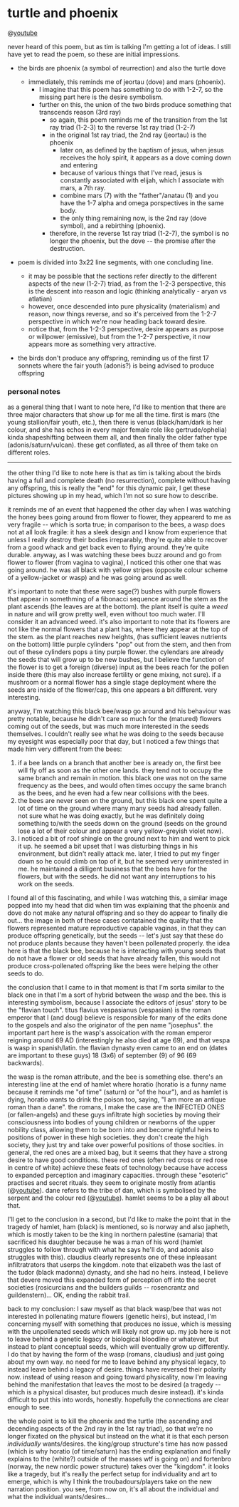 # turtle and phoenix

@[youtube](https://youtu.be/vVvGwzZvQhw)

never heard of this poem, but as tim is talking I'm getting a lot of ideas. I still have yet to read the poem, so these are initial impressions.

- the birds are phoenix (a symbol of reurrection) and also the turtle dove
  - immediately, this reminds me of jeortau (dove) and mars (phoenix).
    - I imagine that this poem has something to do with 1-2-7, so the missing part here is the desire symbolism.
    - further on this, the union of the two birds produce something that transcends reason (3rd ray)
      - so again, this poem reminds me of the transition from the 1st ray triad (1-2-3) to the reverse 1st ray triad (1-2-7)
      - in the original 1st ray triad, the 2nd ray (jeortau) is the phoenix
        - later on, as defined by the baptism of jesus, when jesus receives the holy spirit, it appears as a dove coming down and entering
        - because of various things that I've read, jesus is constantly associated with elijah, which I associate with mars, a 7th ray.
        - combine mars (7) with the "father"/anatau (1) and you have the 1-7 alpha and omega porspectives in the same body.
        - the only thing remaining now, is the 2nd ray (dove symbol), and a rebirthing (phoenix).
      - therefore, in the reverse 1st ray triad (1-2-7), the symbol is no longer the phoenix, but the dove -- the promise after the destruction.

- poem is divided into 3x22 line segments, with one concluding line.
  - it may be possible that the sections refer directly to the different aspects of the new (1-2-7) triad, as from the 1-2-3 perspective, this is the descent into reason and logic (thinking analytically - aryan vs atlatian)
  - however, once descended into pure physicality (materialism) and reason, now things reverse, and so it's perceived from the 1-2-7 perspective in which we're now heading back toward desire.
  - notice that, from the 1-2-3 perspective, desire appears as purpose or willpower (emissive), but from the 1-2-7 perspective, it now appears more as something very attractive.

- the birds don't produce any offspring, reminding us of the first 17 sonnets where the fair youth (adonis?) is being advised to produce offspring


### personal notes

as a general thing that I want to note here, I'd like to mention that there are three major characters that show up for me all the time. first is mars (the young stallion/fair youth, etc.), then there is venus (black/ham/dark is her colour, and she has echos in every major female role like gertrude/ophelia) kinda shapeshifting between them all, and then finally the older father type (adonis/saturn/vulcan). these get conflated, as all three of them take on different roles.

---

the other thing I'd like to note here is that as tim is talking about the birds having a full and complete death (no resurrection), complete without having any offspring, this is really the "end" for this dynamic pair, I get these pictures showing up in my head, which I'm not so sure how to describe.

it reminds me of an event that happened the other day when I was watching the honey bees going around from flower to flower, they appearerd to me as very fragile -- which is sorta true; in comparison to the bees, a wasp does not at all look fragile: it has a sleek design and I know from experience that unless I really destroy their bodies irreparably, they're quite able to recover from a good whack and get back even to flying around. they're quite durable. anyway, as I was watching these bees buzz around and go from flower to flower (from vagina to vagina), I noticed this other one that was going around. he was all black with yellow stripes (opposite colour scheme of a yellow-jacket or wasp) and he was going around as well.

it's important to note that these were sage(?) bushes with purple flowers that appear in somethming of a fibonacci sequence around the stem as the plant ascends (the leaves are at the bottom). the plant itself is quite a *weed* in nature and will grow pretty well, even without too much water. I'll consider it an advanced weed. it's also important to note that its flowers are not like the normal flowers that a plant has, where they appear at the top of the stem. as the plant reaches new heights, (has sufficient leaves nutrients on the bottom) little purple cylinders "pop" out from the stem, and then from out of these cylinders pops a tiny purple flower. the cylendars are already the seeds that will grow up to be new bushes, but I believe the function of the flower is to get a foreign (diverse) input as the bees reach for the pollen inside there (this may also increase fertility or gene mixing, not sure). if a mushroom or a normal flower has a single stage deployment where the seeds are inside of the flower/cap, this one appears a bit different. very interesting.

anyway, I'm watching this black bee/wasp go around and his behaviour was pretty notable, because he didn't care so much for the (matured) flowers coming out of the seeds, but was much more interested in the seeds themselves. I couldn't really see what he was doing to the seeds because my eyesight was especially poor that day, but I noticed a few things that made him very different from the bees:

1. if a bee lands on a branch that another bee is aready on, the first bee will fly off as soon as the other one lands. they tend not to occupy the same branch and remain in motion. this black one was not on the same frequency as the bees, and would often times occupy the same branch as the bees, and he even had a few near collisions with the bees.
2. the bees are never seen on the ground, but this black one spent quite a lot of time on the ground where many many seeds had already fallen. not sure what he was doing exactly, but he was definitely doing something to/with the seeds down on the ground (seeds on the ground lose a lot of their colour and appear a very yellow-greyish violet now).
3. I noticed a bit of roof shingle on the ground next to him and went to pick it up. he seemed a bit upset that I was disturbing things in his environment, but didn't really attack me. later, I tried to put my finger down so he could climb on top of it, but he seemed very uninterested in me. he maintained a dilligent business that the bees have for the flowers, but with the seeds. he did not want any interruptions to his work on the seeds.

I found all of this fascinating, and while I was watching this, a similar image popped into my head that did when tim was explaining that the phoenix and dove do not make any natural offspring and so they do appear to finally die out... the image in both of these cases contatained the quality that the flowers represented mature reproductive capable vaginas, in that they can produce offspring genetically, but the seeds -- let's just say that these do not produce plants because they haven't been pollenated properly. the idea here is that the black bee, because he is interacting with young seeds that do not have a flower or old seeds that have already fallen, this would not produce cross-pollenated offspring like the bees were helping the other seeds to do.

the conclusion that I came to in that moment is that I'm sorta similar to the black one in that I'm a sort of hybrid between the wasp and the bee. this is interesting symbolism, because I associate the editors of jesus' story to be the "flavian touch". titus flavius vespasianus (vespasian) is the roman emperor that I (and doug) believe is responsible for many of the edits done to the gospels and also the originator of the pen name "josephus". the important part here is the wasp's assoication with the roman emperor reigning around 69 AD (interestingly he also died at age 69), and that vespa is wasp in spanish/latin. the flavian dynasty even came to an end on (dates are important to these guys) 18 (3x6) of september (9) of 96 (69 backwards).

the wasp is the roman attribute, and the bee is something else. there's an interesting line at the end of hamlet where horatio (horatio is a funny name because it reminds me "of time" (saturn) or "of the hour"), and as hamlet is dying, horatio wants to drink the poison too, saying, "I am more an antique roman than a dane". the romans, I make the case are the INFECTED ONES (or fallen-angels) and these guys infiltrate high societies by moving their consciousness into bodies of young children or newborns of the upper nobility class, allowing them to be born into and become rightful heirs to positions of power in these high societies. they don't create the high society, they just try and take over powerful positions of those socities. in general, the red ones are a mixed bag, but it seems that they have a strong desire to have good conditions. these red ones (often red cross or red rose in centre of white) achieve these feats of technology because have access to expanded perception and imaginary capacities. through these "esoteric" practises and secret rituals. they seem to originate mostly from atlantis (@[youtube](https://youtu.be/BqmgUzOpb84?t=916)). dane refers to the tribe of dan, which is symbolised by the serpent and the colour red (@[youtube](https://youtu.be/BqmgUzOpb84?t=1008)). hamlet seems to be a play all about that.

I'll get to the conclusion in a second, but I'd like to make the point that in the tragedy of hamlet, ham (black) is mentioned, so is norway and also japheth, which is mostly taken to be the king in northern palestine (samaria) that sacrificed his daughter because he was a man of his word (hamlet struggles to follow through with what he says he'll do, and adonis also struggles with this). claudius clearly represents one of these inpleasant infiltratrators that userps the kingdom. note that elizabeth was the last of the tudor (black madonna) dynasty, and she had no heirs. instead, I believe that devere moved this expanded form of perception off into the secret societies (rosicurcians and the builders guilds -- rosencrantz and guildenstern)... OK, ending the rabbit trail.

back to my conclusion: I saw myself as that black wasp/bee that was not interested in pollenating mature flowers (genetic heirs), but instead, I'm concerning myself with something that produces no issue, which is messing with the unpollenated seeds which will likely not grow up. my job here is not to leave behind a genetic legacy or biological bloodline or whatever, but instead to plant conceptual seeds, which will eventually grow up differently. I do that by having the form of the wasp (romans, claudius) and just going about my own way. no need for me to leave behind any physical legacy, to instead leave behind a legacy of desire. things have reversed their polarity now. instead of using reason and going toward physicality, now I'm leaving behind the manifestation that leaves the most to be desired (a tragedy -- which is a physical disaster, but produces much desire instead). it's kinda difficult to put this into words, honestly. hopefully the connections are clear enough to see.

the whole point is to kill the phoenix and the turtle (the ascending and decending aspects of the 2nd ray in the 1st ray triad), so that we're no longer fixated on the physical but instead on the what it is that each person *individually* wants/desires. the king/group structure's time has now passed (which is why horatio (of time/saturn) has the ending explanation and finally explains to the (white?) outside of the masses wtf is going on) and fortenbro (norway, the new nordic power structure) takes over the "kingdom". it looks like a tragedy, but it's really the perfect setup for individuality and art to emerge, which is why I think the troubadours/players take on the new narration position. you see, from now on, it's all about the individual and what the individual wants/desires...

